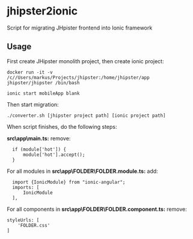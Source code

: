 # jhipster2ionic
Script for migrating JHpister frontend into Ionic framework

## Usage
First create JHipster monolith project, then create ionic project:

```docker run -it -v /c//Users/markus/Projects/jhipster:/home/jhipster/app jhipster/jhipster /bin/bash```

```ionic start mobileApp blank```

Then start migration:

```./converter.sh [jhipster project path] [ionic project path]```

When script finishes, do the following steps:

**src\app\main.ts:** remove:
```
  if (module['hot']) {
      module['hot'].accept();
  }
```
For all modules in **src\app\FOLDER\FOLDER.module.ts:** add:
```
  import {IonicModule} from "ionic-angular";
  imports: [
      IonicModule
  ],
  ```
For all components in **src\app\FOLDER\FOLDER.component.ts:** remove:
```
styleUrls: [
    'FOLDER.css'
]
```

